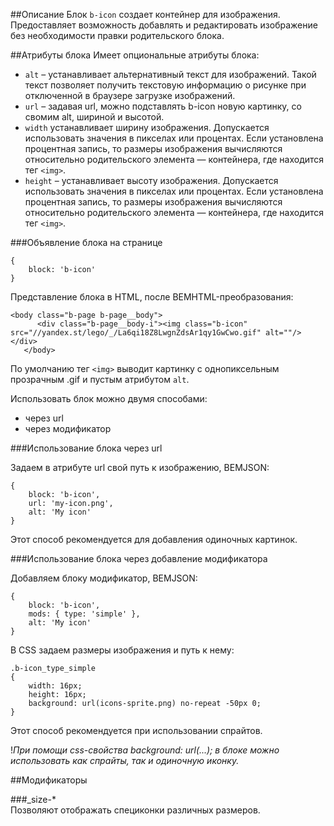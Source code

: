 ##Описание
Блок `b-icon` создает контейнер для изображения. Предоставляет возможность добавлять и редактировать изображение без необходимости правки родительского блока. 

##Атрибуты блока 
Имеет опциональные атрибуты блока:
  
* `alt` – устанавливает альтернативный текст для изображений. Такой текст позволяет получить текстовую информацию о рисунке при отключенной в браузере загрузке изображений.  
* `url` – задавая url, можно подставлять b-icon новую картинку, со свомим alt, шириной и высотой.  
* `width`  устанавливает ширину изображения. Допускается использовать значения в пикселах или процентах. Если установлена процентная запись, то размеры изображения вычисляются относительно родительского элемента — контейнера, где находится тег `<img>`.  
* `height` – устанавливает высоту изображения. Допускается использовать значения в пикселах или процентах. Если установлена процентная запись, то размеры изображения вычисляются относительно родительского элемента — контейнера, где находится тег `<img>`.

###Объявление блока на странице

```
{
	block: 'b-icon'
}
```

Представление блока в HTML, после BEMHTML-преобразования:

```
<body class="b-page b-page__body">
      <div class="b-page__body-i"><img class="b-icon" src="//yandex.st/lego/_/La6qi18Z8LwgnZdsAr1qy1GwCwo.gif" alt=""/></div>
   </body>
```
По умолчанию тег `<img>` выводит картинку с однопиксельным прозрачным .gif и пустым атрибутом `alt`.

Использовать блок можно двумя способами:

* через url  
* через модификатор

###Использование блока через url

Задаем в атрибуте url свой путь к изображению, BEMJSON:

```
{
	block: 'b-icon',
	url: 'my-icon.png',
	alt: 'My icon'
}
```
Этот способ рекомендуется для добавления одиночных картинок.

###Использование блока через добавление модификатора

Добавляем блоку модификатор, BEMJSON:

```
{
	block: 'b-icon',
	mods: { type: 'simple' },
	alt: 'My icon'
}
```
В CSS задаем размеры изображения и путь к нему:

```
.b-icon_type_simple
{
    width: 16px;
    height: 16px;
    background: url(icons-sprite.png) no-repeat -50px 0;
}
```
Этот способ рекомендуется при использовании спрайтов.


!_При помощи css-свойства background: url(...); в блоке можно использовать как спрайты, так и одиночную иконку._

##Модификаторы

###_size-*  
Позволяют отображать специконки различных размеров.
